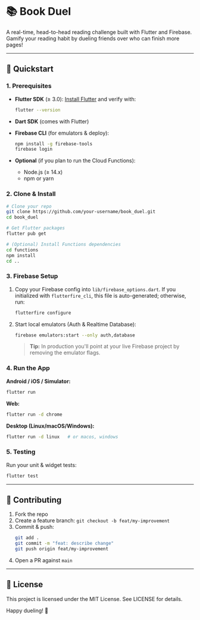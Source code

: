 # 📚 Book Duel

A real-time, head-to-head reading challenge built with Flutter and Firebase. Gamify your reading habit by dueling friends over who can finish more pages!

---

## 🚀 Quickstart

### 1. Prerequisites

- **Flutter SDK** (≥ 3.0): [Install Flutter](https://flutter.dev/docs/get-started/install) and verify with:
  ```bash
  flutter --version
  ```

- **Dart SDK** (comes with Flutter)

- **Firebase CLI** (for emulators & deploy):
  ```bash
  npm install -g firebase-tools
  firebase login
  ```

- **Optional** (if you plan to run the Cloud Functions):
  - Node.js (≥ 14.x)
  - npm or yarn

### 2. Clone & Install

```bash
# Clone your repo
git clone https://github.com/your-username/book_duel.git
cd book_duel

# Get Flutter packages
flutter pub get

# (Optional) Install Functions dependencies
cd functions
npm install
cd ..
```

### 3. Firebase Setup

1. Copy your Firebase config into `lib/firebase_options.dart`. If you initialized with `flutterfire_cli`, this file is auto-generated; otherwise, run:
   ```bash
   flutterfire configure
   ```

2. Start local emulators (Auth & Realtime Database):
   ```bash
   firebase emulators:start --only auth,database
   ```
   
   > **Tip:** In production you'll point at your live Firebase project by removing the emulator flags.

### 4. Run the App

**Android / iOS / Simulator:**
```bash
flutter run
```

**Web:**
```bash
flutter run -d chrome
```

**Desktop (Linux/macOS/Windows):**
```bash
flutter run -d linux   # or macos, windows
```

### 5. Testing

Run your unit & widget tests:
```bash
flutter test
```

---

## 🤝 Contributing

1. Fork the repo
2. Create a feature branch: `git checkout -b feat/my-improvement`
3. Commit & push:
   ```bash
   git add .
   git commit -m "feat: describe change"
   git push origin feat/my-improvement
   ```
4. Open a PR against `main`

---

## 📄 License

This project is licensed under the MIT License. See LICENSE for details.

Happy dueling! 🎉
